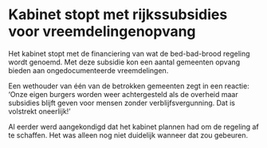 # Kabinet stopt met rijkssubsidies voor vreemdelingenopvang

Het kabinet stopt met de financiering van wat de bed-bad-brood regeling wordt genoemd. Met deze subsidie kon een aantal gemeenten opvang bieden aan ongedocumenteerde vreemdelingen.

Een wethouder van één van de betrokken gemeenten zegt in een reactie: ‘Onze eigen burgers worden weer achtergesteld als de overheid maar subsidies blijft geven voor mensen zonder verblijfsvergunning. Dat is volstrekt oneerlijk!’

Al eerder werd aangekondigd dat het kabinet plannen had om de regeling af te schaffen. Het was alleen nog niet duidelijk wanneer dat zou gebeuren. 
